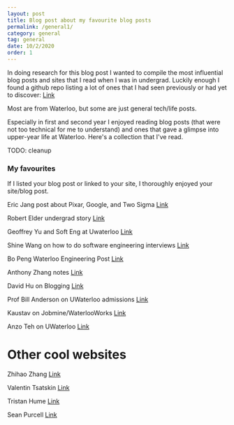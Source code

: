 ```yaml
---
layout: post
title: Blog post about my favourite blog posts
permalink: /general1/
category: general
tag: general
date: 10/2/2020
order: 1
---
```


In doing research for this blog post I wanted to compile the most influential blog posts and sites that I read when I was in undergrad. Luckily enough I found a github repo listing a lot of ones that I had seen previously or had yet to discover: [Link](https://github.com/rudi-c/the-waterloo-blogger)

Most are from Waterloo, but some are just general tech/life posts.

Especially in first and second year I enjoyed reading blog posts (that were not too technical for me to understand) and ones that gave a glimpse into upper-year life at Waterloo. Here's a collection that I've read.

TODO: cleanup

### My favourites
If I listed your blog post or linked to your site, I thoroughly enjoyed your site/blog post.

Eric Jang post about Pixar, Google, and Two Sigma
[Link](https://blog.evjang.com/2016/06/my-internship-experiences-at-pixar.html)

Robert Elder undergrad story
[Link](http://www.robertelder.ca/my-uw-journey/)

Geoffrey Yu and Soft Eng at Uwaterloo
[Link](https://www.geoffreyyu.com/2018/08/06/software-engineering-at-waterloo/)

Shine Wang on how to do software engineering interviews
[Link](http://shinexwang.com/interview-strategy-guide/)

Bo Peng Waterloo Engineering Post
[Link](https://bopeng.io/how-to-get-into-waterloo-engineering)

Anthony Zhang notes
[Link](https://anthony-zhang.me/)

David Hu on Blogging
[Link](http://david-hu.com/2012/09/14/why-interns-should-blog.html)

Prof Bill Anderson on UWaterloo admissions
[Link](https://profbillanderson.com/2018/09/13/chances-for-2019/)

Kaustav on Jobmine/WaterlooWorks
[Link](https://medium.com/@kaustavha/why-i-opted-out-of-uwaterloos-co-op-program-or-why-jobmine-sucks-19b6028b80a3)

Anzo Teh on UWaterloo
[Link](https://anzoteh96.wordpress.com/2018/12/26/the-independence/)

# Other cool websites

Zhihao Zhang
[Link](https://zihao.me/)

Valentin Tsatskin
[Link](https://valentin.tsatsk.in/)

Tristan Hume
[Link](https://thume.ca/)

Sean Purcell
[Link](https://seanp.xyz/)
